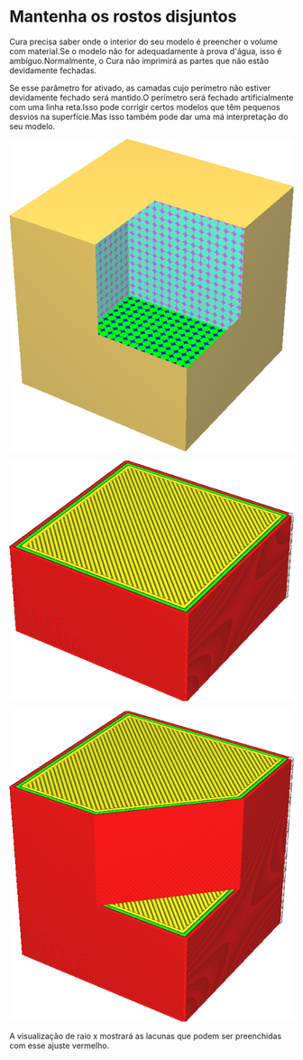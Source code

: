 Mantenha os rostos disjuntos
====
Cura precisa saber onde o interior do seu modelo é preencher o volume com material.Se o modelo não for adequadamente à prova d'água, isso é ambíguo.Normalmente, o Cura não imprimirá as partes que não estão devidamente fechadas.

Se esse parâmetro for ativado, as camadas cujo perímetro não estiver devidamente fechado será mantido.O perímetro será fechado artificialmente com uma linha reta.Isso pode corrigir certos modelos que têm pequenos desvios na superfície.Mas isso também pode dar uma má interpretação do seu modelo.

![Este cubo está faltando um canto](../../../articles/images/meshfix_keep_open_polygons_shell.png)

![Normalmente, as camadas que não estão fechadas não serão impressas](../../../articles/images/meshfix_keep_open_polygons_disabled.png)

![Com este parâmetro ativado, a forma é artificialmente fechada](../../../articles/images/meshfix_keep_open_polygons_enabled.png)

A visualização de raio x mostrará as lacunas que podem ser preenchidas com esse ajuste vermelho.